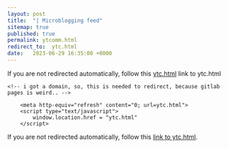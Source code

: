 ```yaml
---
layout: post
title:  "| Microblogging feed"
sitemap: true
published: true
permalink: ytcomm.html
redirect_to:  ytc.html
date:   2023-06-29 16:35:00 +0000
---
```

If you are not redirected automatically, follow this [ytc.html](ytc.html) link to ytc.html
<html lang="en">
<head>
	<meta charset="utf-8">
	<title>Tagged | Novimatrem - Blog</title>
	 <link rel="canonical" href="ytc.html">
	<!--[if IE]>
		<script src="https://html5shiv.googlecode.com/svn/trunk/html5.js"></script>
	<![endif]-->
	
	<!-- i got a domain, so, this is needed to redirect, because gitlab pages is weird.. -->
<script type="text/javascript">
console.log("trying to redirect to new new")
if (window.location.hostname == 'novimatrem.gitlab.io') {
   window.location.replace("ytc.html"); 
}
</script>

<link rel="canonical" href="ytc.html">
<!-- /i got a domain, so, this is needed to redirect, because gitlab pages is weird.. -->

        <meta http-equiv="refresh" content="0; url=ytc.html">
        <script type="text/javascript">
            window.location.href = "ytc.html"
        </script>
        
</head>

<body>

If you are not redirected automatically, follow this <a href='ytc.html'>link to ytc.html</a>.

</body>
</html>
